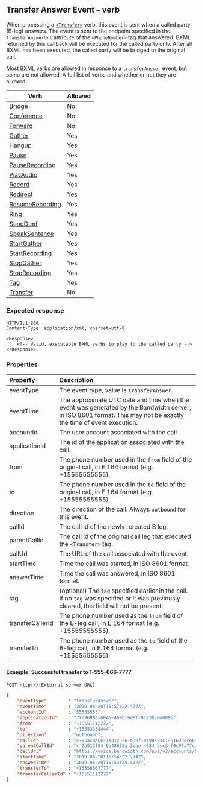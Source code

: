 
##  Transfer Answer Event –  verb
When processing a [`<Transfer>`](../bxmlVerbs/transfer.md) verb, this event is sent when a called party (B-leg) answers.  The event is sent to
  the endpoint specified in the `transferAnswerUrl` attribute of the `<PhoneNumber>` tag that answered. BXML returned by this callback will be executed for the called party only. After all BXML has been executed, the called party will be bridged to the original
  call. 
  
Most BXML verbs are allowed in response to a `transferAnswer` event, but some are not allowed. A full list of verbs and whether or not they are allowed:

| Verb                                              | Allowed       |
|---------------------------------------------------|---------------|
| [Bridge](../bxmlVerbs/bridge.md)                      | No            |
| [Conference](../bxmlVerbs/conference.md)              | No            |
| [Forward](../bxmlVerbs/forward.md)                    | No            |
| [Gather](../bxmlVerbs/gather.md)                      | Yes           |
| [Hangup](../bxmlVerbs/hangup.md)                      | Yes           |
| [Pause](../bxmlVerbs/pause.md)                        | Yes           |
| [PauseRecording](../bxmlVerbs/pauseRecording.md)      | Yes           |
| [PlayAudio](../bxmlVerbs/playAudio.md)                | Yes           |
| [Record](../bxmlVerbs/record.md)                      | Yes           |
| [Redirect](../bxmlVerbs/redirect.md)                  | Yes           |
| [ResumeRecording](../bxmlVerbs/resumeRecording.md)    | Yes           |
| [Ring](../bxmlVerbs/ring.md)                          | Yes           |
| [SendDtmf](../bxmlVerbs/sendDtmf.md)                  | Yes           |
| [SpeakSentence](../bxmlVerbs/speakSentence.md)        | Yes           |
| [StartGather](../bxmlVerbs/startGather.md)            | Yes           |
| [StartRecording](../bxmlVerbs/startRecording.md)      | Yes           |
| [StopGather](../bxmlVerbs/stopGather.md)              | Yes           |
| [StopRecording](../bxmlVerbs/stopRecording.md)        | Yes           |
| [Tag](../bxmlVerbs/tag.md)                            | Yes           |
| [Transfer](../bxmlVerbs/transfer.md)                  | No            |

### Expected response
```http
HTTP/1.1 200
Content-Type: application/xml; charset=utf-8

<Response>
    <!-- Valid, executable BXML verbs to play to the called party -->
</Response>
```

### Properties
| Property          | Description |
|:------------------|:------------|
| eventType         | The event type, value is `transferAnswer`. |
| eventTime         | The approximate UTC date and time when the event was generated by the Bandwidth server, in ISO 8601 format. This may not be exactly the time of event execution. |
| accountId         | The user account associated with the call. |
| applicationId     | The id of the application associated with the call. |
| from              | The phone number used in the `from` field of the original call, in E.164 format (e.g. +15555555555). |
| to                | The phone number used in the `to` field of the original call, in E.164 format (e.g. +15555555555). |
| direction         | The direction of the call. Always `outbound` for this event. |
| callId            | The call id of the newly-created B leg. |
| parentCallId      | The call id of the original call leg that executed the `<Transfer>` tag. |
| callUrl           | The URL of the call associated with the event. |
| startTime         | Time the call was started, in ISO 8601 format. |
| answerTime        | Time the call was answered, in ISO 8601 format. |
| tag               | (optional) The `tag` specified earlier in the call. If no `tag` was specified or it was previously cleared, this field will not be present. |
| transferCallerId  | The phone number used as the `from` field of the B-leg call, in E.164 format (e.g. +15555555555). |
| transferTo        | The phone number used as the `to` field of the B-leg call, in E.164 format (e.g. +15555555555). |



#### Example: Successful transfer to 1-555-666-7777

```
POST http://[External server URL]
```

```json
{
	"eventType"        : "transferAnswer",
	"eventTime"        : "2019-06-20T15:57:22.477Z",
	"accountId"        : "55555555",
	"applicationId"    : "7fc9698a-b04a-468b-9e8f-91238c0d0086",
	"from"             : "+15551112222",
	"to"               : "+15553334444",
	"direction"        : "outbound",
	"callId"           : "c-95ac8d6e-1a31c52e-b38f-4198-93c1-51633ec68f8d",
	"parentCallId"     : "c-2a913f94-6a486f3a-3cae-4034-bcc3-f0c9fa77ca2f",
	"callUrl"          : "https://voice.bandwidth.com/api/v2/accounts/55555555/calls/c-95ac8d6e-1a31c52e-b38f-4198-93c1-51633ec68f8d",
	"startTime"        : "2019-06-20T15:54:22.234Z",
	"answerTime"       : "2019-06-20T15:54:25.432Z",
	"transferTo"       : "+15556667777",
	"transferCallerId" : "+15551112222"
}
```


